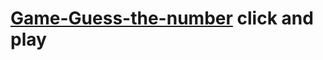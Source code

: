 # [Game-Guess-the-number]( https://svitlanatsupryk-jul18.github.io/Game-Guess-the-number/) click and play
